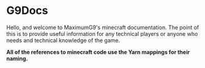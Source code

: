 # G9Docs
Hello, and welcome to MaximumG9's minecraft documentation.
The point of this is to provide useful information for any technical players or anyone who needs and technical
knowledge of the game.

**All of the references to minecraft code use the Yarn mappings for their naming.**